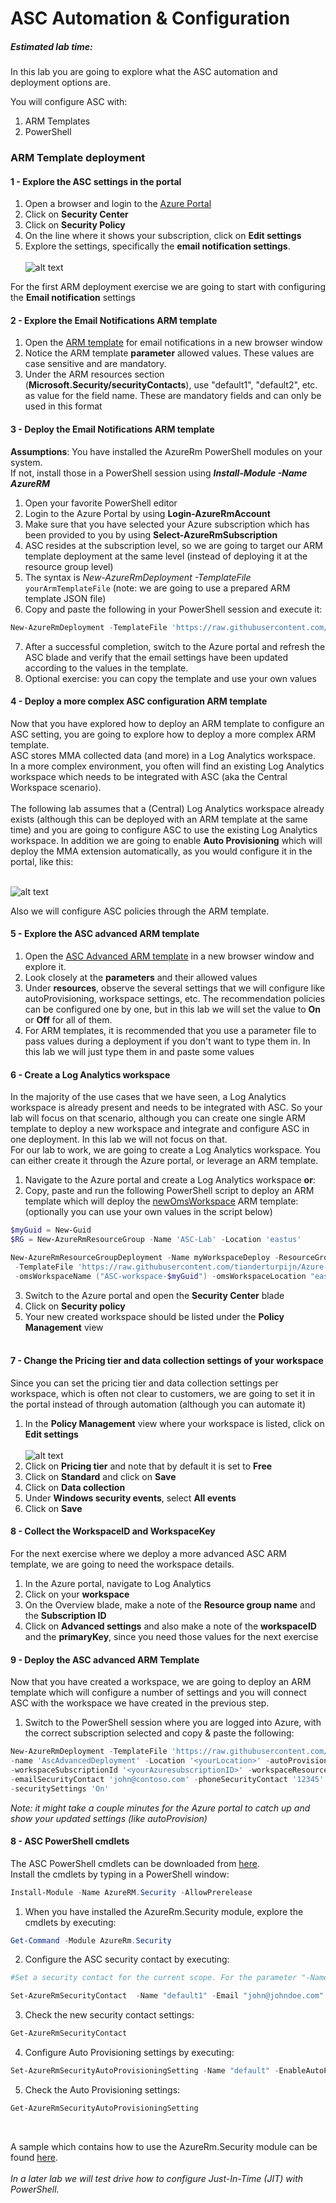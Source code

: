 ﻿# ASC Automation & Configuration

##### Estimated lab time: 
In this lab you are going to explore what the ASC automation and deployment options are.

You will configure ASC with:
1. ARM Templates
2. PowerShell

 
### ARM Template deployment
#### 1 - Explore the ASC settings in the portal
1. Open a browser and login to the  <a href="https://portal.azure.com" target="_blank">Azure Portal</a>
2. Click on **Security Center**
3. Click on **Security Policy**
4. On the line where it shows your subscription, click on **Edit settings**
5. Explore the settings, specifically the **email notification settings**.<br><br>
![alt text](https://raw.githubusercontent.com/tianderturpijn/Azure-Security-Center/master/Labs//01%20-%20Automation/Screenshots/asc_emailsettings.png
)

For the first ARM deployment exercise we are going to start with configuring the **Email notification** settings

#### 2 - Explore the Email Notifications ARM template
1. Open the <a href="https://raw.githubusercontent.com/tianderturpijn/Azure-Security-Center/master/Labs/01%20-%20Automation/Files/configureAscEmailNotifications.json" target="_blank">ARM template</a> for email notifications in a new browser window
2. Notice the ARM template **parameter** allowed values. These values are case sensitive and are mandatory.
3. Under the ARM resources section  (**Microsoft.Security/securityContacts**), use "default1", "default2", etc. as value for the field name. These are mandatory fields and can only be used in this format

#### 3 - Deploy the Email Notifications ARM template
**Assumptions**: You have installed the AzureRm PowerShell modules on your system.<br> If not, install those in a PowerShell session using ***Install-Module -Name AzureRM***
1. Open your favorite PowerShell editor
2. Login to the Azure Portal by using **Login-AzureRmAccount**
3. Make sure that you have selected your Azure subscription which has been provided to you by using **Select-AzureRmSubscription**<br>
4. ASC resides at the subscription level, so we are going to target our ARM template deployment at the same level (instead of deploying it at the resource group level)
5. The syntax is *New-AzureRmDeployment -TemplateFile* `yourArmTemplateFile` (note: we are going to use a prepared ARM template JSON file)
6. Copy and paste the following in your PowerShell session and execute it:
```powershell
New-AzureRmDeployment -TemplateFile 'https://raw.githubusercontent.com/tianderturpijn/Azure-Security-Center/master/Labs/01%20-%20Automation/Files/configureAscEmailNotifications.json'
```

7. After a successful completion, switch to the Azure portal and refresh the ASC blade and verify that the email settings have been updated according to the values in the template.
8. Optional exercise: you can copy the template and use your own values

#### 4 - Deploy a more complex ASC configuration ARM template
Now that you have explored how to deploy an ARM template to configure an ASC setting, you are going to explore how to deploy a more complex ARM template. <br>
ASC stores MMA collected data (and more) in a Log Analytics workspace. In a more complex environment, you often will find an existing Log Analytics workspace which needs to be integrated with ASC (aka the Central Workspace scenario).<br><br>
The following lab assumes that a (Central) Log Analytics workspace already exists (although this can be deployed with an ARM template at the same time) and you are going to configure ASC to use the existing Log Analytics workspace. In addition we are going to enable **Auto Provisioning** which will deploy the MMA extension automatically, as you would configure it in the portal, like this:<br><br>

![alt text](https://raw.githubusercontent.com/tianderturpijn/Azure-Security-Center/master/Labs/01%20-%20Automation/Screenshots/autoProvisioning_custom_%20Workspace.png)

Also we will configure ASC policies through the ARM template.

#### 5 - Explore the ASC advanced ARM template
1. Open the <a href="https://github.com/tianderturpijn/Azure-Security-Center/blob/master/Labs/01%20-%20Automation/Files/configureAscAdvanced.json" target="_blank">ASC Advanced ARM template</a> in a new browser window and explore it.
2. Look closely at the **parameters** and their allowed values
3. Under **resources**, observe the several settings that we will configure like autoProvisioning, workspace settings, etc. The recommendation policies can be configured one by one, but in this lab we will set the value to **On** or **Off** for all of them.
4. For ARM templates, it is recommended that you use a parameter file to pass values during a deployment if you don't want to type them in. In this lab we will just type them in and paste some values

#### 6 - Create a Log Analytics workspace
In the majority of the use cases that we have seen, a Log Analytics workspace is already present and needs to be integrated with ASC. So your lab will focus on that scenario, although you can create one single ARM template to deploy a new workspace and integrate and configure ASC in one deployment. In this lab we will not focus on that.<br>
For our lab to work, we are going to create a Log Analytics workspace. You can either create it through the Azure portal, or leverage an ARM template.
1. Navigate to the Azure portal and create a Log Analytics workspace **or**:
2. Copy, paste and run the following PowerShell script to deploy an ARM template which will deploy the <a href="https://raw.githubusercontent.com/tianderturpijn/Azure-Security-Center/master/Labs/01%20-%20Automation/Files/createNewOmsWorkspace.json" target="_blank">newOmsWorkspace</a> ARM template: (optionally you can use your own values in the script below) <br>
```powershell
$myGuid = New-Guid
$RG = New-AzureRmResourceGroup -Name 'ASC-Lab' -Location 'eastus'

New-AzureRmResourceGroupDeployment -Name myWorkspaceDeploy -ResourceGroupName $RG.ResourceGroupName `
 -TemplateFile 'https://raw.githubusercontent.com/tianderturpijn/Azure-Security-Center/master/Labs/01%20-%20Automation/Files/createNewOmsWorkspace.json' `
 -omsWorkspaceName ("ASC-workspace-$myGuid") -omsWorkspaceLocation "eastus" -Verbose
```
3. Switch to the Azure portal and open the **Security Center** blade
4. Click on **Security policy**
5. Your new created workspace should be listed under the **Policy Management** view <br><br>

#### 7 - Change the Pricing tier and data collection settings of your workspace 
Since you can set the pricing tier and data collection settings per workspace, which is often not clear to customers, we are going to set it in the portal instead of through automation (although you can automate it)
1. In the **Policy Management** view where your workspace is listed, click on **Edit settings** <br><br>
![alt text](https://raw.githubusercontent.com/tianderturpijn/Azure-Security-Center/master/Labs/01%20-%20Automation/Screenshots/pricing_workspace1.png
)<br>
2. Click on **Pricing tier** and note that by default it is set to **Free**
3. Click on **Standard** and click on **Save**
4. Click on **Data collection**
5. Under **Windows security events**, select **All events**
6. Click on **Save**

#### 8 - Collect the WorkspaceID and WorkspaceKey
For the next exercise where we deploy a more advanced ASC ARM template, we are going to need the workspace details.
1. In the Azure portal, navigate to Log Analytics
2. Click on your **workspace**
3. On the Overview blade, make a note of the **Resource group name** and the **Subscription ID**
4. Click on **Advanced settings** and also make a note of the **workspaceID** and the **primaryKey**, since you need those  values for the next exercise

#### 9 - Deploy the ASC advanced ARM Template
Now that you have created a workspace, we are going to deploy an ARM template which will configure a number of settings and you will connect ASC with the workspace we have created in the previous step.<br>
1. Switch to the PowerShell session where you are logged into Azure, with the correct subscription selected and copy & paste the following:
```powershell
New-AzureRmDeployment -TemplateFile 'https://raw.githubusercontent.com/tianderturpijn/Azure-Security-Center/master/Labs/01%20-%20Automation/Files/configureAscAdvanced.json' `
-name 'AscAdvancedDeployment' -Location '<yourLocation>' -autoProvisioning 'On' -workspaceName '<yourWorkspaceName>' `
-workspaceSubscriptionId '<yourAzuresubscriptionID>' -workspaceResourceGroup '<resourceGroupNameOfTheWorkspace>' `
-emailSecurityContact 'john@contoso.com' -phoneSecurityContact '12345' -alertNotifications 'On' -alertsToAdmin 'On' `
-securitySettings 'On'
```
*Note: it might take a couple minutes for the Azure portal to catch up and show your updated settings (like autoProvision)*

#### 8 - ASC PowerShell cmdlets
The ASC PowerShell cmdlets can be downloaded from <a href="https://www.powershellgallery.com/packages/AzureRM.Security/0.2.0-preview" target="_blank">here</a>.<br>
Install the cmdlets by typing in a PowerShell window:
```powershell
Install-Module -Name AzureRM.Security -AllowPrerelease
```
1. When you have installed the AzureRm.Security module, explore the cmdlets by executing:
```powershell
Get-Command -Module AzureRm.Security
```
2. Configure the ASC security contact by executing:
```powershell
#Set a security contact for the current scope. For the parameter "-Name", you need to use "default1", "default2", etc.

Set-AzureRmSecurityContact  -Name "default1" -Email "john@johndoe.com" -Phone "12345" -AlertAdmin -NotifyOnAlert
```
3. Check the new security contact settings:
```powershell
Get-AzureRmSecurityContact
```

4. Configure Auto Provisioning settings by executing:
```powershell
Set-AzureRmSecurityAutoProvisioningSetting -Name "default" -EnableAutoProvision
```
5. Check the Auto Provisioning settings:
```powershell
Get-AzureRmSecurityAutoProvisioningSetting
```
<br>

A sample which contains how to use the AzureRm.Security module can be found <a href="https://github.com/tianderturpijn/ASC/blob/master/PowerShell/Samples/ASC-Samples.ps1" target="_blank">here</a>. <br><br>
*In a later lab we will test drive how to configure Just-In-Time (JIT) with PowerShell.*







